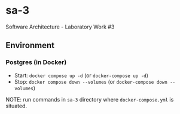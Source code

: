 # sa-3

Software Architecture - Laboratory Work #3

## Environment

### Postgres (in Docker)
- Start: `docker compose up -d` (or `docker-compose up -d`)
- Stop: `docker compose down --volumes` (or `docker-compose down --volumes`)

NOTE: run commands in `sa-3` directory where `docker-compose.yml` is situated.
